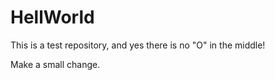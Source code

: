 # HellWorld

This is a test repository, and yes there is no "O" in the middle!

Make a small change.
